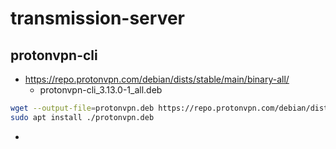 # transmission-server

## protonvpn-cli 

- https://repo.protonvpn.com/debian/dists/stable/main/binary-all/
  - protonvpn-cli_3.13.0-1_all.deb
 
```bash
wget --output-file=protonvpn.deb https://repo.protonvpn.com/debian/dists/stable/main/binary-all/protonvpn-stable-release_1.0.3-2_all.deb
sudo apt install ./protonvpn.deb 
```
- 
